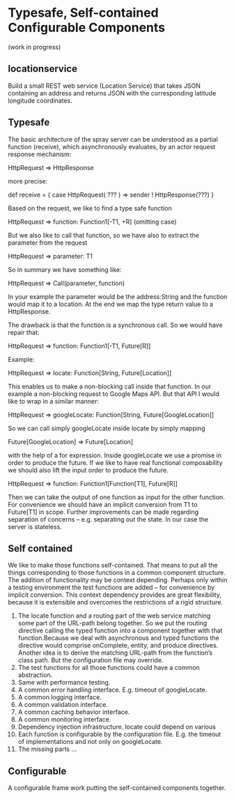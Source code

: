 # Typesafe, Self-contained Configurable Components 
(work in progress)
## locationservice 
Build a small REST web service (Location Service) that takes JSON containing an address and returns JSON with the corresponding latitude longitude coordinates.

## Typesafe
The basic architecture of the spray server can be understood as a partial function (receive), which asynchronously evaluates, by an actor request response mechanism:

HttpRequest => HttpResponse

more precise:

def receive = { case HttpRequest( ??? ) => sender ! HttpResponse(???) }

Based on the request, we like to find a type safe function

HttpRequest => function: Function1[-T1, +R] (omitting case)

But we also like to call that function, so we have also to extract the parameter from the request

HttpRequest => parameter: T1

So in summary we have something like:

HttpRequest => Call(parameter, function)

In your example the parameter would be the address:String and the function would map it to a location. At the end we map the type return value to a HttpResponse.

The drawback is that the function is a synchronous call. So we would have repair that:

HttpRequest => function: Function1[-T1, Future[R]]

Example:

HttpRequest => locate: Function[String, Future[Location]]

This enables us to make a non-blocking call inside that function. In our example a non-blocking request to Google Maps API. But that API I would like to wrap in a similar manner:

HttpRequest => googleLocate: Function[String, Future[GoogleLocation]]

So we can call simply googleLocate inside locate by simply mapping 

Future[GoogleLocation] => Future[Location]

with the help of a for expression. Inside googleLocate we use a promise in order to produce the future.
If we like to have real functional composability we should also lift the input order to produce the future.

HttpRequest => function: Function1[Function[T1], Future[R]]

Then we can take the output of one function as input for the other function. For convenience we should have an implicit conversion from T1 to Future[T1] in scope.
Further improvements can be made regarding separation of concerns – e.g. separating out the state. In our case the server is stateless.

## Self contained

We like to make those functions self-contained. That means to put all the things corresponding to those functions in a common component structure. The addition of functionality may be context depending. Perhaps only within a testing environment the test functions are added – for convenience by implicit conversion. This context dependency provides are great flexibility, because it is extensible and overcomes the restrictions of a rigid structure.

1. The locate function and a routing part of the web service matching some part of the URL-path belong together. So we put the routing directive calling the typed function into a component together with that function.Because we deal with asynchronous and typed functions the directive would comprise onComplete, entity, and produce directives.
Another idea is to derive the matching URL-path from the function’s class path. But the configuration file may override.
2. The test functions for all those functions could have a common abstraction.
3. Same with performance testing.
4. A common error handling interface. E.g. timeout of googleLocate.
5. A common logging interface.
6. A common validation interface.
7. A common caching behavior interface.
8. A common monitoring interface.
9. Dependency injection infrastructure. locate could depend on various 
10. Each function is configurable by the configuration file. E.g. the timeout of implementations and not only on googleLocate.
11. The missing parts ...

## Configurable
A configurable frame work putting the self-contained components together.
